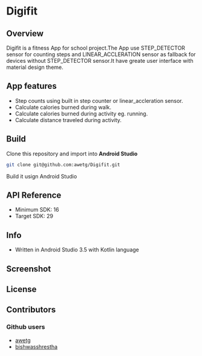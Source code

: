 # Digifit

## Overview
Digifit is a fitness App for school project.The App use STEP_DETECTOR sensor
for counting steps and LINEAR_ACCLERATION sensor as fallback for devices without
STEP_DETECTOR sensor.It have greate user interface with material design theme.

## App features
* Step counts using built in step counter or linear_accleration sensor.
* Calculate calories burned during walk.
* Calculate calories burned during activity eg. running.
* Calculate distance traveled during activity.


## Build 
Clone this repository and import into **Android Studio**
```bash
git clone git@github.com:awetg/Digifit.git 
```
Build it usign Android Studio

## API Reference
* Minimum SDK: 16
* Target SDK: 29


## Info
* Written in Android Studio 3.5 with Kotlin language

## Screenshot 

## License


## Contributors
### Github users
* [awetg](https://github.com/awetg)
* [bishwasshrestha](https://github.com/bishwasshrestha)
